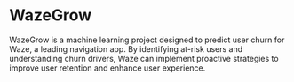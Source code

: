 # WazeGrow
 WazeGrow is a machine learning project designed to predict user churn for Waze, a leading navigation app. By identifying at-risk users and understanding churn drivers, Waze can implement proactive strategies to improve user retention and enhance user experience.
